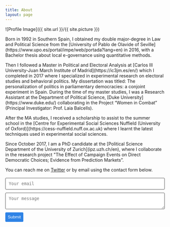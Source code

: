```yaml
---
title: About
layout: page
---
```

![Profile Image]({{ site.url }}/{{ site.picture }})

<p>Born in 1992 in Southern Spain, I obtained my double major-degree in Law and Political Science from the [University of Pablo de Olavide of Seville](https://www.upo.es/portal/impe/web/portada?lang=en) in 2016, with a Bachelor thesis about local e-governance using quantitative methods.</p>

<p>Then I followed a Master in Political and Electoral Analysis at [Carlos III University-Juan March Institute of Madrid](https://ic3jm.es/en/) which I completed in 2017 where I specialized in experimental research on electoral studies and behavioral politics. My dissertation was titled: The personalization of politics in parliamentary democracies: a conjoint experiment in Spain. During the time of my master studies, I was a Research Assistant at the Department of Political Science, [Duke University](https://www.duke.edu/) collaborating in the Project “Women in Combat” (Principal Investigator: Prof. Laia Balcells).</p>

<p>After the MA studies, I received a scholarship to assist to the summer school in the [Centre for Experimental Social Sciences Nuffield (University of Oxford)](https://cess-nuffield.nuff.ox.ac.uk) where I learnt the latest techniques used in experimental social sciences.</p>

<p>Since October 2017, I am a PhD candidate at the [Political Science Department of the University of Zurich](ipz.uzh.ch/en), where I collaborate in the research project "The Effect of Campaign Events on Direct Democratic Choices; Evidence from Prediction Markets”. </p>

You can reach me on [Twitter](https://twitter.com/bertous) or by email using the contact form below.

<form method="POST" action="https://formspree.io/ellen@ellenbroad.com">
  <input type="email" name="_replyto" placeholder="Your email">
  <textarea name="message" placeholder="Your message"></textarea>
  <input type="submit">
</form>

<style>
form input[type="email"], form textarea {
    width: 100%;
    vertical-align: middle;
    margin-top: 0.25em;
    margin-bottom: 0.5em;
    padding: 0.75em;
    font-family: monospace, sans-serif;
    font-weight: lighter;
    border-style: solid;
    border-color: #444;
    outline-color: #2e83e6;
    border-width: 1px;
    border-radius: 3px;
    transition: box-shadow .2s ease;
}

form input[type="submit"] {
    outline: none;
    color: white;
    background-color: #2e83e6;
    border-radius: 3px;
    padding: 0.5em;
    margin: 0.25em 0 0 0;
    border: 1px solid transparent;
    height: auto;
}
</style>
